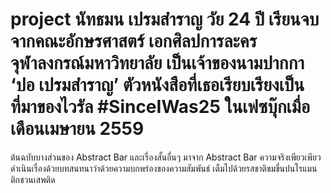 # project นัทธมน เปรมสำราญ วัย 24 ปี เรียนจบจากคณะอักษรศาสตร์ เอกศิลปการละคร จุฬาลงกรณ์มหาวิทยาลัย เป็นเจ้าของนามปากกา ‘ปอ เปรมสำราญ’ ตัวหนังสือที่เธอเรียบเรียงเป็นที่มาของไวรัล #SinceIWas25 ในเฟซบุ๊กเมื่อเดือนเมษายน 2559
ต้นฉบับบางส่วนของ Abstract Bar และเรื่องสั้นอื่นๆ มาจาก Abstract Bar ความจริงเพียวเพียว ดำเนินเรื่องด้วยบทสนทนาว่าด้วยความบกพร่องของความสัมพันธ์ เต็มไปด้วยรสชาติขมขื่นปนโรแมนติกชวนเสพติด
